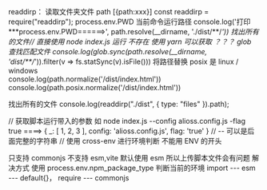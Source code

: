 readdirp： 读取文件夹文件 path [{path:xxx}]
const readdirp = require("readdirp");
process.env.PWD 当前命令运行路径
console.log('打印**\*process.env.PWD======>', path.resolve(\_\_dirname, './dist/**/_'))
找出所有的文件// 直接使用 node index.js 运行 不存在 使用 yarn 可以获取 ？？？ glob 查找匹配文件
console.log(glob.sync(path.resolve(\_\_dirname, 'dist/\*\*/_')).filter(v => fs.statSync(v).isFile()))
将路径替换 posix 是 linux / windows \
 console.log(path.normalize('/dist/index.html'))
console.log(path.posix.normalize('/dist/index.html'))

找出所有的文件
console.log(readdirp("./dist", { type: "files" }).path);

// 获取脚本运行带入的参数 如 node index.js --config alioss.config.js -flag true ====> { \_: [ 1, 2, 3 ], config: 'alioss.config.js', flag: 'true' }
// -- 可以是后面完整的字符串
// 使用 cross-env 进行环境判断 不能用 ENV 的开头

只支持 commonjs 不支持 esm,vite 默认使用 esm 所以上传脚本文件会有问题
解决方式 使用 process.env.npm_package_type 判断当前的环境 import --- esm --- default{}， require --- commonjs
